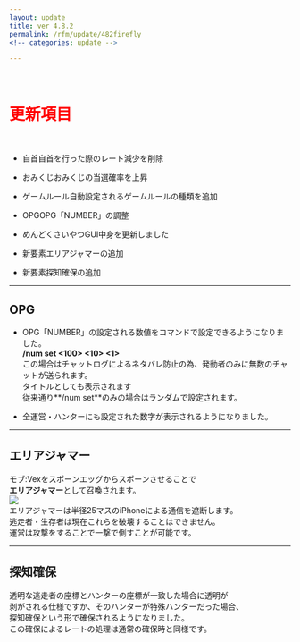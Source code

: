 ```yaml
---
layout: update
title: ver 4.8.2
permalink: /rfm/update/482firefly
<!-- categories: update -->

---
```

<br>
<h1 id="1"><font color="red">更新項目</font></h1><br>


+ <span class="blue-badge">自首</span>自首を行った際のレート減少を削除 

+ <span class="blue-badge">おみくじ</span>おみくじの当選確率を上昇

+ <span class="blue-badge">ゲームルール</span>自動設定されるゲームルールの種類を追加

+ <span class="blue-badge">OPG</span>OPG「NUMBER」の調整

+ <span class="blue-badge">めんどくさいやつGUI</span>中身を更新しました

+ <span class="green-badge">新要素</span>エリアジャマーの追加

+ <span class="green-badge">新要素</span>探知確保の追加


----------------------------------------------------
## OPG

+ OPG「NUMBER」の設定される数値をコマンドで設定できるようになりました。<br>
**/num set <100> <10> <1>**<br>
この場合はチャットログによるネタバレ防止の為、発動者のみに無数のチャットが送られます。<br>
タイトルとしても表示されます<br>
従来通り**/num set**のみの場合はランダムで設定されます。<br>

+ 全運営・ハンターにも設定された数字が表示されるようになりました。<br>

----------------------------------------------------
## エリアジャマー

モブ:Vexをスポーンエッグからスポーンさせることで<br>
**エリアジャマー**として召喚されます。<br>
<a><img src="http://web.njj12.net/public/images/rfm/roundVex.png"></a><br>
エリアジャマーは半径25マスのiPhoneによる通信を遮断します。<br>
逃走者・生存者は現在これらを破壊することはできません。<br>
運営は攻撃をすることで一撃で倒すことが可能です。<br>

----------------------------------------------------
## 探知確保

透明な逃走者の座標とハンターの座標が一致した場合に透明が<br>
剥がされる仕様ですか、そのハンターが特殊ハンターだった場合、<br>
探知確保という形で確保されるようになりました。<br>
この確保によるレートの処理は通常の確保時と同様です。<br>


